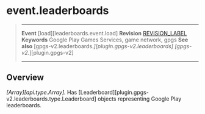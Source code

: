 # event.leaderboards

> --------------------- ------------------------------------------------------------------------------------------
> __Event__             [load][leaderboards.event.load]
> __Revision__          [REVISION_LABEL](REVISION_URL)
> __Keywords__          Google Play Games Services, game network, gpgs
> __See also__          [gpgs-v2.leaderboards.*][plugin.gpgs-v2.leaderboards]
>                       [gpgs-v2.*][plugin.gpgs-v2]
> --------------------- ------------------------------------------------------------------------------------------

## Overview

_[Array][api.type.Array]._ Has [Leaderboard][plugin.gpgs-v2.leaderboards.type.Leaderboard] objects representing Google Play leaderboards.